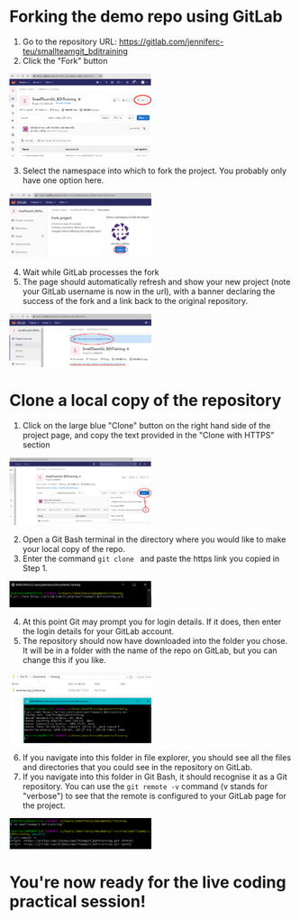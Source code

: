 # Forking the demo repo using GitLab

1. Go to the repository URL: https://gitlab.com/jenniferc-teu/smallteamgit_bditraining
2. Click the "Fork" button

<img src="/Instructions/Images/GitLab/1_Fork.png" alt="Screen shot showing location of fork button in GitLab" width="50%"/>

3. Select the namespace into which to fork the project. You probably only have one option here.

<img src="/Instructions/Images/GitLab/2_Namespace.png" alt="Screen shot showing selection of namespace into which to fork project" width="50%"/>

4. Wait while GitLab processes the fork
5. The page should automatically refresh and show your new project (note your GitLab username is now in the url), with a banner declaring the success of the fork and a link back to the original repository.

<img src="/Instructions/Images/GitLab/3_Success.png" alt="Screen shot showing successful completion of fork" width="50%"/>

# Clone a local copy of the repository

1. Click on the large blue "Clone" button on the right hand side of the project page, and copy the text provided in the "Clone with HTTPS" section

<img src="/Instructions/Images/GitLab/4_CloneLink.png" alt="Screen shot showing the https clone link" width="50%"/>

2. Open a Git Bash terminal in the directory where you would like to make your local copy of the repo.
3. Enter the command `git clone ` and paste the https link you copied in Step 1.

<img src="/Instructions/Images/GitLab/5_CloneCommand.png" alt="Screen shot showing the Git clone command in Git Bash" width="50%"/>

4. At this point Git may prompt you for login details. If it does, then enter the login details for your GitLab account.
5. The repository should now have downloaded into the folder you chose. It will be in a folder with the name of the repo on GitLab, but you can change this if you like.

<img src="/Instructions/Images/GitLab/6_ClonedFolder.png" alt="Screen shot showing the local copy of the repo after successful clone" width="50%"/>

6. If you navigate into this folder in file explorer, you should see all the files and directories that you could see in the repository on GitLab.
7. If you navigate into this folder in Git Bash, it should recognise it as a Git repository. You can use the `git remote -v` command (v stands for "verbose") to see that the remote is configured to your GitLab page for the project.

<img src="/Instructions/Images/GitLab/7_CheckRemote.png" alt="Screen shot showing how to check the remote configured for the repository" width="50%"/>

# You're now ready for the live coding practical session!